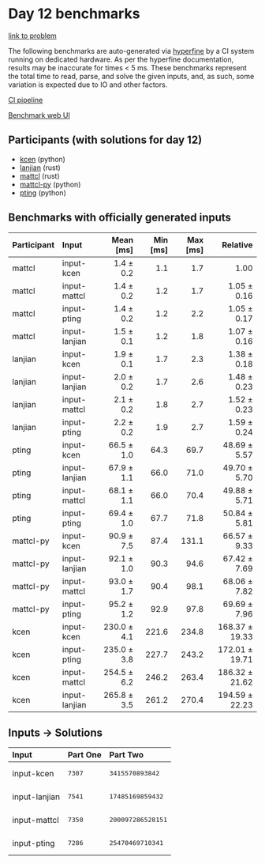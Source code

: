 # Day 12 benchmarks

[link to problem](https://adventofcode.com/2023/day/12)

The following benchmarks are auto-generated via
[hyperfine](https://github.com/sharkdp/hyperfine) by a CI system running on
dedicated hardware. As per the hyperfine documentation, results may be
inaccurate for times < 5 ms. These benchmarks represent the total time to read,
parse, and solve the given inputs, and, as such, some variation is expected due
to IO and other factors.

[CI pipeline](http://ci.papercode.net:8080/teams/main/pipelines/aoc2023)

[Benchmark web UI](https://aoc.ancalagon.black)


## Participants (with solutions for day 12)

- [kcen](https://github.com/kcen/aoc2023) (python)
- [lanjian](https://github.com/lanjian/aoc-2023) (rust)
- [mattcl](https://github.com/mattcl/aoc2023) (rust)
- [mattcl-py](https://github.com/mattcl/aoc2023-py) (python)
- [pting](https://github.com/pting/aoc2023) (python)


## Benchmarks with officially generated inputs

| Participant | Input | Mean [ms] | Min [ms] | Max [ms] | Relative |
|:---|:---|---:|---:|---:|---:|
| mattcl | input-kcen | 1.4 ± 0.2 | 1.1 | 1.7 | 1.00 |
| mattcl | input-mattcl | 1.4 ± 0.2 | 1.2 | 1.7 | 1.05 ± 0.16 |
| mattcl | input-pting | 1.4 ± 0.2 | 1.2 | 2.2 | 1.05 ± 0.17 |
| mattcl | input-lanjian | 1.5 ± 0.1 | 1.2 | 1.8 | 1.07 ± 0.16 |
| lanjian | input-kcen | 1.9 ± 0.1 | 1.7 | 2.3 | 1.38 ± 0.18 |
| lanjian | input-lanjian | 2.0 ± 0.2 | 1.7 | 2.6 | 1.48 ± 0.23 |
| lanjian | input-mattcl | 2.1 ± 0.2 | 1.8 | 2.7 | 1.52 ± 0.23 |
| lanjian | input-pting | 2.2 ± 0.2 | 1.9 | 2.7 | 1.59 ± 0.24 |
| pting | input-kcen | 66.5 ± 1.0 | 64.3 | 69.7 | 48.69 ± 5.57 |
| pting | input-lanjian | 67.9 ± 1.1 | 66.0 | 71.0 | 49.70 ± 5.70 |
| pting | input-mattcl | 68.1 ± 1.1 | 66.0 | 70.4 | 49.88 ± 5.71 |
| pting | input-pting | 69.4 ± 1.0 | 67.7 | 71.8 | 50.84 ± 5.81 |
| mattcl-py | input-kcen | 90.9 ± 7.5 | 87.4 | 131.1 | 66.57 ± 9.33 |
| mattcl-py | input-lanjian | 92.1 ± 1.0 | 90.3 | 94.6 | 67.42 ± 7.69 |
| mattcl-py | input-mattcl | 93.0 ± 1.7 | 90.4 | 98.1 | 68.06 ± 7.82 |
| mattcl-py | input-pting | 95.2 ± 1.2 | 92.9 | 97.8 | 69.69 ± 7.96 |
| kcen | input-kcen | 230.0 ± 4.1 | 221.6 | 234.8 | 168.37 ± 19.33 |
| kcen | input-pting | 235.0 ± 3.8 | 227.7 | 243.2 | 172.01 ± 19.71 |
| kcen | input-mattcl | 254.5 ± 6.2 | 246.2 | 263.4 | 186.32 ± 21.62 |
| kcen | input-lanjian | 265.8 ± 3.5 | 261.2 | 270.4 | 194.59 ± 22.23 |


## Inputs -> Solutions

| Input | Part One | Part Two |
|:---|:---|:---|
|input-kcen|<pre>7307</pre>|<pre>3415570893842</pre>|
|input-lanjian|<pre>7541</pre>|<pre>17485169859432</pre>|
|input-mattcl|<pre>7350</pre>|<pre>200097286528151</pre>|
|input-pting|<pre>7286</pre>|<pre>25470469710341</pre>|